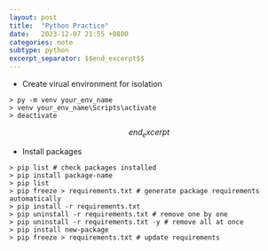 ```yaml
---
layout: post
title:  "Python Practice"
date:   2023-12-07 21:55 +0800
categories: note
subtype: python
excerpt_separator: $$end_excerpt$$
---
```

- Create virual environment for isolation
```console
> py -m venv your_env_name
> venv your_env_name\Scripts\activate
> deactivate
```
$$end_excerpt$$
- Install packages
```console
> pip list # check packages installed
> pip install package-name
> pip list
> pip freeze > requirements.txt # generate package requirements automatically
> pip install -r requirements.txt
> pip uninstall -r requirements.txt # remove one by one
> pip uninstall -r requirements.txt -y # remove all at once
> pip install new-package
> pip freeze > requirements.txt # update requirements
``` 
